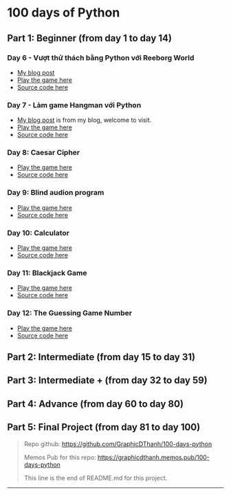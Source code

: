 # 100 days of Python

## Part 1: Beginner (from day 1 to day 14)

### Day 6 - Vượt thử thách bằng Python với Reeborg World
- [My blog post](https://beautyoncode.com/giup-robot-reebord-vuot-thu-thach/)
- [Play the game here](https://replit.com/@diemthanhthanh/Hangman-Demo) 
- [Source code here](https://github.com/GraphicDThanh/100-days-python/tree/main/7_hang_man)

### Day 7 - Làm game Hangman với Python
- [My blog post](https://beautyoncode.com/lam-game-hangman-voi-python/) is from my blog, welcome to visit.
- [Play the game here](https://reeborg.ca/reeborg.html?lang=en&mode=python&menu=worlds%2Fmenus%2Freeborg_intro_en.json&name=Hurdle%204&url=worlds%2Ftutorial_en%2Fhurdle4.json) 
- [Source code here](https://github.com/GraphicDThanh/100-days-python/tree/main/6_function_karel)

### Day 8: Caesar Cipher
- [Play the game here](https://replit.com/@diemthanhthanh/caesar-cipher-4-start)
- [Source code here](https://github.com/GraphicDThanh/100-days-python/tree/main/beginner/day8/caesar-cipher)

### Day 9: Blind audion program
- [Play the game here](https://replit.com/@diemthanhthanh/blind-auction-start)
- [Source code here](https://github.com/GraphicDThanh/100-days-python/tree/main/beginner/day9/blind-aution-program)

### Day 10: Calculator
- [Play the game here](https://replit.com/@diemthanhthanh/calculator-start)
- [Source code here](https://github.com/GraphicDThanh/100-days-python/tree/main/beginner/day10/calculator)


### Day 11: Blackjack Game
- [Play the game here](https://replit.com/@diemthanhthanh/blackjack-start-1)
- [Source code here](https://github.com/GraphicDThanh/100-days-python/tree/main/beginner/day11/black_jack_game)


### Day 12: The Guessing Game Number
- [Play the game here](https://replit.com/@diemthanhthanh/guess-the-number-start)
- [Source code here](https://github.com/GraphicDThanh/100-days-python/tree/main/beginner/day12/guess_number)

## Part 2: Intermediate (from day 15 to day 31)

## Part 3: Intermediate + (from day 32 to day 59)

## Part 4: Advance (from day 60 to day 80)

## Part 5: Final Project (from day 81 to day 100)


> Repo github: https://github.com/GraphicDThanh/100-days-python 
> 
> Memos Pub for this repo: https://graphicdthanh.memos.pub/100-days-python
> 
> This line is the end of README.md for this project.
-------------------------------------------------------------------------